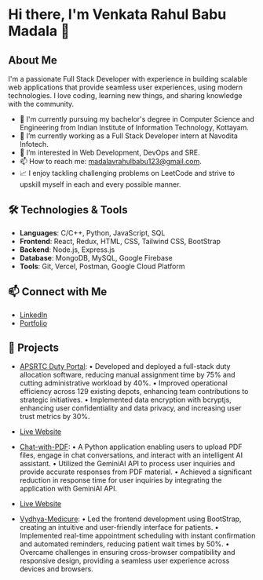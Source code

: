 # Hi there, I'm Venkata Rahul Babu Madala 👋

## About Me
I'm a passionate Full Stack Developer with experience in building scalable web applications that provide seamless user experiences, using modern technologies. I love coding, learning new things, and sharing knowledge with the community.

- 🌱 I'm currently pursuing my bachelor's degree in Computer Science and Engineering from Indian Institute of Information Technology, Kottayam.
- 🔭 I’m currently working as a Full Stack Developer intern at Navodita Infotech.
- 📝 I’m interested in Web Development, DevOps and SRE.
- 📫 How to reach me: madalavrahulbabu123@gmail.com.
- 📈 I enjoy tackling challenging problems on LeetCode and strive to upskill myself in each and every possible manner.

## 🛠️ Technologies & Tools
- **Languages**: C/C++, Python, JavaScript, SQL
- **Frontend**: React, Redux, HTML, CSS, Tailwind CSS, BootStrap
- **Backend**: Node.js, Express.js
- **Database**: MongoDB, MySQL, Google Firebase
- **Tools**: Git, Vercel, Postman, Google Cloud Platform

## 📫 Connect with Me
- [LinkedIn]([https://www.linkedin.com/in/yourprofile](https://www.linkedin.com/in/venkata-rahul-babu-madala-94293025b/))
- [Portfolio](https://itsrahul.vercel.app)

## 🚀 Projects
- [APSRTC Duty Portal](https://github.com/venkataRahulbabu/APSRTC-Duty-Portal): • Developed and deployed a full-stack duty allocation software, reducing manual assignment time by 75% and cutting administrative workload by 40%.
• Improved operational efficiency across 129 existing depots, enhancing team contributions to strategic initiatives.
• Implemented data encryption with bcryptjs, enhancing user confidentiality and data privacy, and increasing user
trust metrics by 30%.
- [Live Website](https://apsrtc-duty-portal.vercel.app)
- [Chat-with-PDF](https://github.com/venkataRahulbabu/Chat-PDF-python): • A Python application enabling users to upload PDF files, engage in chat conversations, and interact with an intelligent AI assistant.
• Utilized the GeminiAI API to process user inquiries and provide accurate responses from PDF material.
• Achieved a significant reduction in response time for user inquiries by integrating the application with GeminiAI API.
- [Live Website](https://chat-pdf-python.onrender.com/)

- [Vydhya-Medicure](https://github.com/venkataRahulbabu/Vydhya-Medicure): • Led the frontend development using BootStrap, creating an intuitive and user-friendly interface for patients.
• Implemented real-time appointment scheduling with instant confirmation and automated reminders, reducing patient wait times by 50%.
• Overcame challenges in ensuring cross-browser compatibility and responsive design, providing a seamless user experience across devices and browsers.
